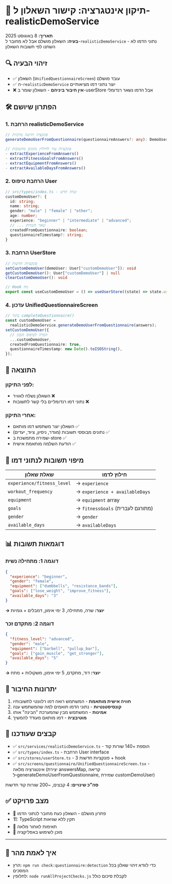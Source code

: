 # 🎯 תיקון אינטגרציה: קישור השאלון ל-realisticDemoService

**תאריך:** 8 באוגוסט 2025  
**בעיה:** השאלון מושלם אבל לא מחובר ל-`realisticDemoService` - נתוני הדמו לא השתנו לפי תשובות השאלון

## 🔍 זיהוי הבעיה

- ✅ השאלון (`UnifiedQuestionnaireScreen`) עובד מושלם
- ✅ ה-`realisticDemoService` יוצר נתוני דמו מציאותיים
- ❌ **אין חיבור ביניהם** - השאלון שומר ב-userStore אבל הדמו נשאר רנדומלי

## 🛠️ הפתרון שיושם

### 1. הרחבת realisticDemoService

```typescript
// פונקציה חדשה מרכזית
generateDemoUserFromQuestionnaire(questionnaireAnswers?: any): DemoUser

// פונקציות עזר לחילוץ נתונים מתשובות
- extractExperienceFromAnswers()
- extractFitnessGoalsFromAnswers()
- extractEquipmentFromAnswers()
- extractAvailableDaysFromAnswers()
```

### 2. הרחבת טיפוס User

```typescript
// src/types/index.ts - שדה חדש
customDemoUser?: {
  id: string;
  name: string;
  gender: "male" | "female" | "other";
  age: number;
  experience: "beginner" | "intermediate" | "advanced";
  // ... שאר השדות
  createdFromQuestionnaire: boolean;
  questionnaireTimestamp?: string;
}
```

### 3. הרחבת UserStore

```typescript
// פונקציות חדשות
setCustomDemoUser(demoUser: User["customDemoUser"]): void
getCustomDemoUser(): User["customDemoUser"] | null
clearCustomDemoUser(): void

// Hook נוח
export const useCustomDemoUser = () => useUserStore((state) => state.user?.customDemoUser)
```

### 4. עדכון UnifiedQuestionnaireScreen

```typescript
// בתוך completeQuestionnaire()
const customDemoUser =
  realisticDemoService.generateDemoUserFromQuestionnaire(answers);
setCustomDemoUser({
  // המרה לטיפוס הנכון
  ...customDemoUser,
  createdFromQuestionnaire: true,
  questionnaireTimestamp: new Date().toISOString(),
});
```

## 🎉 התוצאה

### לפני התיקון:

- השאלון נשלח לאוויר ❌
- נתוני דמו רנדומליים בלי קשר לתשובות ❌

### אחרי התיקון:

- השאלון יוצר משתמש דמו מותאם ✅
- נתונים מבוססי תשובות (מגדר, ניסיון, ציוד, יעדים) ✅
- שמירה מתמשכת ב-store ✅
- הודעת השלמה מותאמת אישית ✅

## 🔗 מיפוי תשובות לנתוני דמו

| שאלת שאלון                 | חילוץ לדמו                       |
| -------------------------- | -------------------------------- |
| `experience/fitness_level` | → `experience`                   |
| `workout_frequency`        | → `experience + availableDays`   |
| `equipment`                | → `equipment` array              |
| `goals`                    | → `fitnessGoals` (מתורגם לעברית) |
| `gender`                   | → `gender`                       |
| `available_days`           | → `availableDays`                |

## 📊 דוגמאות תשובות

### דוגמה 1: מתחילה נשית

```json
{
  "experience": "beginner",
  "gender": "female",
  "equipment": ["dumbbells", "resistance_bands"],
  "goals": ["lose_weight", "improve_fitness"],
  "available_days": "3"
}
```

**→ יוצר:** שרה, מתחילה, 3 ימי אימון, דמבלים + גומיות

### דוגמה 2: מתקדם זכר

```json
{
  "fitness_level": "advanced",
  "gender": "male",
  "equipment": ["barbell", "pullup_bar"],
  "goals": ["gain_muscle", "get_stronger"],
  "available_days": "5"
}
```

**→ יוצר:** דוד, מתקדם, 5 ימי אימון, משקולות + מתח

## 🚀 יתרונות החיבור

1. **חוויה אישית מותאמת** - המשתמש רואה דמו רלוונטי לתשובותיו
2. **קונסיסטנטיות** - נתוני הדמו תואמים למה שהמשתמש ענה
3. **אמינות** - המשתמש מבין שהמערכת "הבינה" אותו
4. **מוטיבציה** - דמו מותאם מעודד להמשיך

## 🔧 קבצים שעודכנו

- ✅ `src/services/realisticDemoService.ts` - הוספת +140 שורות קוד
- ✅ `src/types/index.ts` - הרחבת User interface
- ✅ `src/stores/userStore.ts` - 3 פונקציות חדשות + hook
- ✅ `src/screens/questionnaire/UnifiedQuestionnaireScreen.tsx` - אינטגרציה מלאה (יצירת answersMap, קריאה ל‑generateDemoUserFromQuestionnaire, שמירת customDemoUser)

**סה"כ שינויים:** 4 קבצים, ~200 שורות קוד חדשות

## ✅ מצב פרויקט

- 🎯 פתרון מושלם - השאלון כעת מחובר לנתוני הדמו
- 🏗️ TypeScript תקין ללא שגיאות
- 🔄 תאימות לאחור מלאה
- 📱 מוכן לשימוש באפליקציה

---

## 🔎 איך לאמת מהר

- הרץ: `npm run check:questionnaire:detection` כדי לוודא זיהוי שאלון בכל המסכים
- לחלופין: `node runAllProjectChecks.js` לקבלת סיכום כולל
